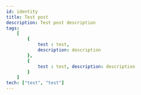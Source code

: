 ```yaml
---
id: identity
title: Test post
description: Test post description
tags: 
    [
        {
            test : test, 
            description: description
        }, 
        {
            test : test, description: description
        }
    ]
tech: ["test", "test"]    
---
```

